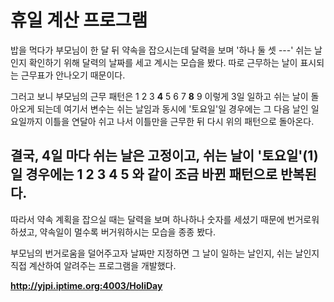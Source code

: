 # 휴일 계산 프로그램

밥을 먹다가 부모님이 한 달 뒤 약속을 잡으시는데 달력을 보며 '하나 둘 셋 ---' 쉬는 날인지 확인하기 위해 달력의 날짜를 세고 계시는 모습을 봤다. 따로 근무하는 날이 표시되는 근무표가 안나오기 때문이다.

그러고 보니 부모님의 근무 패턴은 1 2 3 **4** 5 6 7 **8** 9 이렇게 3일 일하고 쉬는 날이 돌아오게 되는데 여기서 변수는 쉬는 날임과 동시에 '토요일'일 경우에는 그 다음 날인 일요일까지 이틀을 연달아 쉬고 나서 이틀만을 근무한 뒤 다시 위의 패턴으로 돌아온다.

결국, 4일 마다 쉬는 날은 고정이고, 쉬는 날이 '토요일'(1)일 경우에는 **1 2** 3 4 **5** 와 같이 조금 바뀐 패턴으로 반복된다.
---
따라서 약속 계획을 잡으실 때는 달력을 보며 하나하나 숫자를 세셨기 때문에 번거로워하셨고, 약속일이 멀수록 버거워하시는 모습을 종종 봤다.

부모님의 번거로움을 덜어주고자 날짜만 지정하면 그 날이 일하는 날인지, 쉬는 날인지 직접 계산하여 알려주는 프로그램을 개발했다.

**<http://yjpi.iptime.org:4003/HoliDay>**

